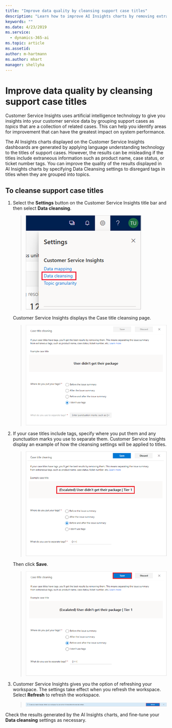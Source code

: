 ```yaml
---
title: "Improve data quality by cleansing support case titles​"
description: "Learn how to improve AI Insights charts by removing extraneous tags in support case titles."
keywords: ""
ms.date: 4/23/2019
ms.service:
  - dynamics-365-ai
ms.topic: article
ms.assetid: 
author: m-hartmann
ms.author: mhart
manager: shellyha
---
```


# Improve data quality by cleansing support case titles

Customer Service Insights uses artificial intelligence technology to give you insights into your customer service data by grouping support cases as *topics* that are a collection of related cases. This can help you identify areas for improvement that can have the greatest impact on system performance.

The AI Insights charts displayed on the Customer Service Insights dashboards are generated by applying language understanding technology to the titles of support cases. However, the results can be misleading if the titles include extraneous information such as product name, case status, or ticket number tags. You can improve the quality of the results displayed in AI Insights charts by specifying Data Cleansing settings to disregard tags in titles when they are grouped into topics.

## To cleanse support case titles

1. Select the **Settings** button on the Customer Service Insights title bar and then select **Data cleansing**.

   > ![Data cleansing](media/data-cleansing.png)

   Customer Service Insights displays the Case title cleansing page.

   > ![Cleansing page](media/cleansing-page.png)

2. If your case titles include tags, specify where you put them and any punctuation marks you use to separate them. Customer Service Insights display an example of how the cleansing settings will be applied to titles.

   > ![Cleansing settings](media/cleansing-settings.png)

   Then click **Save**.

   > ![Save cleansing](media/save-cleansing.png)

3. Customer Service Insights gives you the option of refreshing your workspace. The settings take effect when you refresh the workspace. Select **Refresh** to refresh the workspace.

   > ![Refresh workspace](media/refresh-workspace-bar.png)

Check the results generated by the AI Insights charts, and fine-tune your **Data cleansing** settings as necessary.

